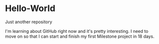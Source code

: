 # Hello-World
Just another repository

I'm learning about GitHub right now and it's pretty interesting. I need to move on so that I can start and finish my first Milestone project in 18 days.
